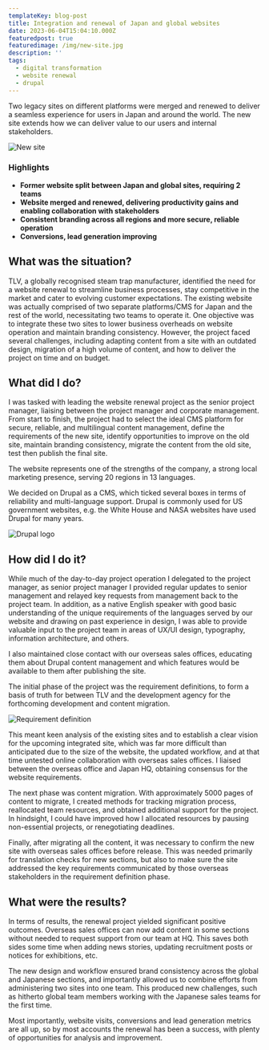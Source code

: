```yaml
---
templateKey: blog-post
title: Integration and renewal of Japan and global websites
date: 2023-06-04T15:04:10.000Z
featuredpost: true
featuredimage: /img/new-site.jpg
description: ''
tags:
  - digital transformation
  - website renewal
  - drupal
---
```


Two legacy sites on different platforms were merged and renewed to deliver a seamless experience for users in Japan and around the world. The new site extends how we can deliver value to our users and internal stakeholders.

![New site](/img/new-site.jpg)

### Highlights

- **Former website split between Japan and global sites, requiring 2 teams**
- **Website merged and renewed, delivering productivity gains and enabling collaboration with stakeholders**
- **Consistent branding across all regions and more secure, reliable operation**
- **Conversions, lead generation improving**

## What was the situation?

TLV, a globally recognised steam trap manufacturer, identified the need for a website renewal to streamline business processes, stay competitive in the market and cater to evolving customer expectations. The existing website was actually comprised of two separate platforms/CMS for Japan and the rest of the world, necessitating two teams to operate it.
One objective was to integrate these two sites to lower business overheads on website operation and maintain branding consistency. However, the project faced several challenges, including adapting content from a site with an outdated design, migration of a high volume of content, and how to deliver the project on time and on budget.

## What did I do?

I was tasked with leading the website renewal project as the senior project manager, liaising between the project manager and corporate management.
From start to finish, the project had to select the ideal CMS platform for secure, reliable, and multilingual content management, define the requirements of the new site, identify opportunities to improve on the old site, maintain branding consistency, migrate the content from the old site, test then publish the final site.

The website represents one of the strengths of the company, a strong local marketing presence, serving 20 regions in 13 languages.

We decided on Drupal as a CMS, which ticked several boxes in terms of reliability and multi-language support. Drupal is commonly used for US government websites, e.g. the White House and NASA websites have used Drupal for many years.

![Drupal logo](/img/drupal-logo.png)

## How did I do it?

While much of the day-to-day project operation I delegated to the project manager, as senior project manager I provided regular updates to senior management and relayed key requests from management back to the project team.
In addition, as a native English speaker with good basic understanding of the unique requirements of the languages served by our website and drawing on past experience in design, I was able to provide valuable input to the project team in areas of UX/UI design, typography, information architecture, and others.

I also maintained close contact with our overseas sales offices, educating them about Drupal content management and which features would be available to them after publishing the site.

The initial phase of the project was the requirement definitions, to form a basis of truth for between TLV and the development agency for the forthcoming development and content migration.

![Requirement definition](/img/requirements-management.png)

This meant keen analysis of the existing sites and to establish a clear vision for the upcoming integrated site, which was far more difficult than anticipated due to the size of the website, the updated workflow, and at that time untested online collaboration with overseas sales offices.
I liaised between the overseas office and Japan HQ, obtaining consensus for the website requirements.

The next phase was content migration. With approximately 5000 pages of content to migrate, I created methods for tracking migration process, reallocated team resources, and obtained additional support for the project.
In hindsight, I could have improved how I allocated resources by pausing non-essential projects, or renegotiating deadlines.

Finally, after migrating all the content, it was necessary to confirm the new site with overseas sales offices before release. This was needed primarily for translation checks for new sections, but also to make sure the site addressed the key requirements communicated by those overseas stakeholders in the requirement definition phase.

## What were the results?

In terms of results, the renewal project yielded significant positive outcomes.
Overseas sales offices can now add content in some sections without needed to request support from our team at HQ. This saves both sides some time when adding news stories, updating recruitment posts or notices for exhibitions, etc.

The new design and workflow ensured brand consistency across the global and Japanese sections, and importantly allowed us to combine efforts from administering two sites into one team.
This produced new challenges, such as hitherto global team members working with the Japanese sales teams for the first time.

Most importantly, website visits, conversions and lead generation metrics are all up, so by most accounts the renewal has been a success, with plenty of opportunities for analysis and improvement.